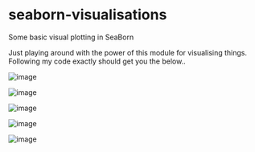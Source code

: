# seaborn-visualisations
Some basic visual plotting in SeaBorn 

Just playing around with the power of this module for visualising things. Following my code exactly should get you the below.. 

![image](https://user-images.githubusercontent.com/31891933/114148025-40778300-9911-11eb-8fc5-863a88985dd7.png)


![image](https://user-images.githubusercontent.com/31891933/114148455-aebc4580-9911-11eb-957d-bb833abe3b60.png)



![image](https://user-images.githubusercontent.com/31891933/114148113-584f0700-9911-11eb-9739-20593fcbec23.png)



![image](https://user-images.githubusercontent.com/31891933/114148175-67ce5000-9911-11eb-9b2b-8994113e86af.png)



![image](https://user-images.githubusercontent.com/31891933/114148221-70268b00-9911-11eb-9dd1-65ebcaac69f8.png)
